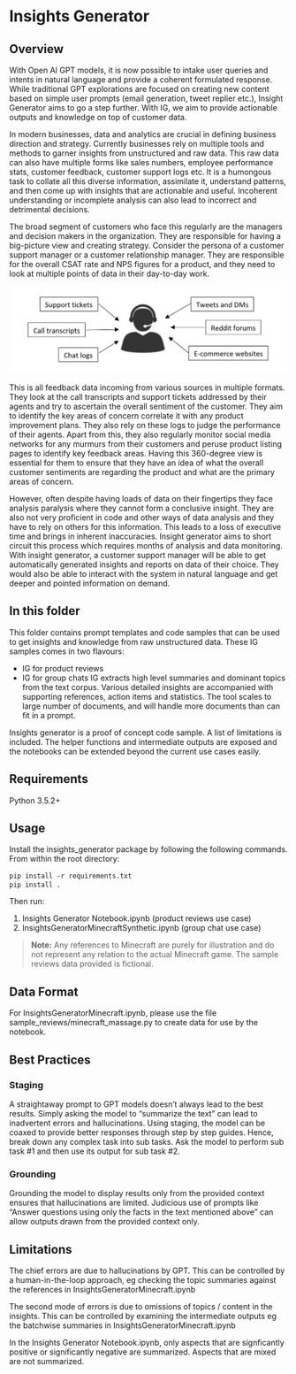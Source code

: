 # Insights Generator

## Overview
With Open AI GPT models, it is now possible to intake user queries and intents in natural language and provide a coherent formulated response. While traditional GPT explorations are focused on creating new content based on simple user prompts (email generation, tweet replier etc.), Insight Generator aims to go a step further. With IG, we aim to provide actionable outputs and knowledge on top of customer data.

In modern businesses, data and analytics are crucial in defining business direction and strategy. Currently businesses rely on multiple tools and methods to garner insights from unstructured and raw data. This raw data can also have multiple forms like sales numbers, employee performance stats, customer feedback, customer support logs etc. It is a humongous task to collate all this diverse information, assimilate it, understand patterns, and then come up with insights that are actionable and useful. Incoherent understanding or incomplete analysis can also lead to incorrect and detrimental decisions.

The broad segment of customers who face this regularly are the managers and decision makers in the organization. They are responsible for having a big-picture view and creating strategy. Consider the persona of a customer support manager or a customer relationship manager. They are responsible for the overall CSAT rate and NPS figures for a product, and they need to look at multiple points of data in their day-to-day work. 

![insight generator](../../common/images/insightgenusecase.png)

This is all feedback data incoming from various sources in multiple formats. They look at the call transcripts and support tickets addressed by their agents and try to ascertain the overall sentiment of the customer. They aim to identify the key areas of concern correlate it with any product improvement plans. They also rely on these logs to judge the performance of their agents. Apart from this, they also regularly monitor social media networks for any murmurs from their customers and peruse product listing pages to identify key feedback areas. Having this 360-degree view is essential for them to ensure that they have an idea of what the overall customer sentiments are regarding the product and what are the primary areas of concern.

However, often despite having loads of data on their fingertips they face analysis paralysis where they cannot form a conclusive insight. They are also not very proficient in code and other ways of data analysis and they have to rely on others for this information. This leads to a loss of executive time and brings in inherent inaccuracies. Insight generator aims to short circuit this process which requires months of analysis and data monitoring. With insight generator, a customer support 	manager will be able to get automatically generated insights and reports on data of their choice. They would also be able to interact with the system in natural language and get deeper and pointed information on demand.   

## In this folder

This folder contains prompt templates and code samples that can be used to get insights and knowledge from raw unstructured data. 
These IG samples comes in two flavours:
* IG for product reviews
* IG for group chats
IG extracts high level summaries and dominant topics from the text corpus.
Various detailed insights are accompanied with supporting references, action items and statistics.
The tool scales to large number of documents, and will handle more documents than can fit in a prompt.

Insights generator is a proof of concept code sample. A list of limitations is included.
The helper functions and intermediate outputs are exposed and the notebooks can be extended beyond the current use cases easily.

## Requirements
Python 3.5.2+

## Usage
Install the insights\_generator package by following the following commands.
From within the root directory:

```
pip install -r requirements.txt
pip install .
```

Then run:
1. Insights Generator Notebook.ipynb (product reviews use case)
2. InsightsGeneratorMinecraftSynthetic.ipynb (group chat use case)

> **Note:** Any references to Minecraft are purely for illustration and do not represent any relation to the actual Minecraft game. The sample reviews data provided is fictional.

## Data Format

For InsightsGeneratorMinecraft.ipynb, please use the file sample_reviews/minecraft_massage.py to create data for use by the notebook.

## Best Practices

### Staging
A straightaway prompt to GPT models doesn’t always lead to the best results. Simply asking the model to “summarize the text” can lead to inadvertent errors and hallucinations. Using staging, the model can be coaxed to provide better responses through step by step guides. Hence, break down any complex task into sub tasks. Ask the model to perform sub task #1 and then use its output for sub task #2.

### Grounding
Grounding the model to display results only from the provided context ensures that hallucinations are limited. Judicious use of prompts like “Answer questions using only the facts in the text mentioned above” can allow outputs drawn from the provided context only. 

## Limitations

The chief errors are due to hallucinations by GPT.
This can be controlled by a human-in-the-loop approach,
eg checking the topic summaries against the references in InsightsGeneratorMinecraft.ipynb

The second mode of errors is due to omissions of topics / content in the insights.
This can be controlled by examining the intermediate outputs eg the batchwise summaries in InsightsGeneratorMinecraft.ipynb

In the Insights Generator Notebook.ipynb, only aspects that are signficantly positive or significantly negative
are summarized. Aspects that are mixed are not summarized.
